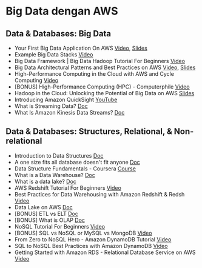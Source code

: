 # Big Data dengan AWS

## Data & Databases: Big Data
+ Your First Big Data Application On AWS [Video](https://www.youtube.com/watch?v=08G9NfDETVE&feature=youtu.be), [Slides](https://www.slideshare.net/AmazonWebServices/bdt205-your-first-big-data-application-on-aws)
+ Example Big Data Stacks [Video](https://www.youtube.com/watch?v=CdVQAPBv_XM&feature=youtu.be)
+ Big Data Framework | Big Data Hadoop Tutorial For Beginners [Video](https://www.youtube.com/watch?v=jKCj4BxGTi8&feature=youtu.be)
+ Big Data Architectural Patterns and Best Practices on AWS [Video](https://www.youtube.com/watch?v=a3713oGB6Zk), [Slides](https://fr.slideshare.net/AmazonWebServices/abd201big-data-architectural-patterns-and-best-practices-on-aws)
+ High-Performance Computing in the Cloud with AWS and Cycle Computing [Video](https://www.youtube.com/watch?v=FU3tUKkKgzQ&feature=youtu.be)
+ [BONUS] High-Performance Computing (HPC) - Computerphile [Video](https://www.youtube.com/watch?v=jBsc83_4RsQ)
+ Hadoop in the Cloud: Unlocking the Potential of Big Data on AWS [Slides](https://s3-us-west-2.amazonaws.com/content.aws/AWS+Slideshare_Hadoop-in-the-cloud-unlock-potential-of-big-data-on-aws.pdf)
+ Introducing Amazon QuickSight [YouTube](https://www.youtube.com/watch?v=Tj0gW4XI6vU&feature=youtu.be)
+ What is Streaming Data? [Doc](https://aws.amazon.com/streaming-data/)
+ What Is Amazon Kinesis Data Streams? [Doc](https://docs.aws.amazon.com/streams/latest/dev/introduction.html)

## Data & Databases: Structures, Relational, & Non-relational
+ Introduction to Data Structures [Doc](https://medium.com/swlh/introduction-to-data-structures-9134b7d064a6)
+ A one size fits all database doesn't fit anyone [Doc](https://www.allthingsdistributed.com/2018/06/purpose-built-databases-in-aws.html)
+ Data Structure Fundamentals - Coursera [Course](https://www.coursera.org/learn/data-structures/home/welcome)
+ What is a Data Warehouse? [Doc](https://aws.amazon.com/data-warehouse/)
+ What is a data lake? [Doc](https://aws.amazon.com/big-data/what-is-a-data-lake/)
+ AWS Redshift Tutorial For Beginners [Video](https://www.youtube.com/watch?v=EcEB6Di_Mq8)
+ Best Practices for Data Warehousing with Amazon Redshift & Redsh [Video](https://www.youtube.com/watch?v=Q_K3qH5OYaM&t=147s)
+ Data Lake on AWS [Doc](https://aws.amazon.com/solutions/data-lake-solution/)
+ [BONUS] ETL vs ELT [Doc](https://www.guru99.com/etl-vs-elt.html)
+ [BONUS] What is OLAP [Doc](https://olap.com/olap-definition/)
+ NoSQL Tutorial For Beginners [Video](https://www.youtube.com/watch?v=XFE0EgT5oQE&feature=youtu.be)
+ [BONUS] SQL vs NoSQL or MySQL vs MongoDB [Video](https://www.youtube.com/watch?v=ZS_kXvOeQ5Y)
+ From Zero to NoSQL Hero - Amazon DynamoDB Tutorial [Video](https://www.youtube.com/watch?v=tDqLwzQEOmM&feature=youtu.be)
+ SQL to NoSQL Best Practices with Amazon DynamoDB [Video](https://www.youtube.com/watch?v=RLxWobyd2Tc&feature=youtu.be)
+ Getting Started with Amazon RDS - Relational Database Service on AWS [Video](https://www.youtube.com/watch?v=knrNBkr5iTM&feature=youtu.be)


